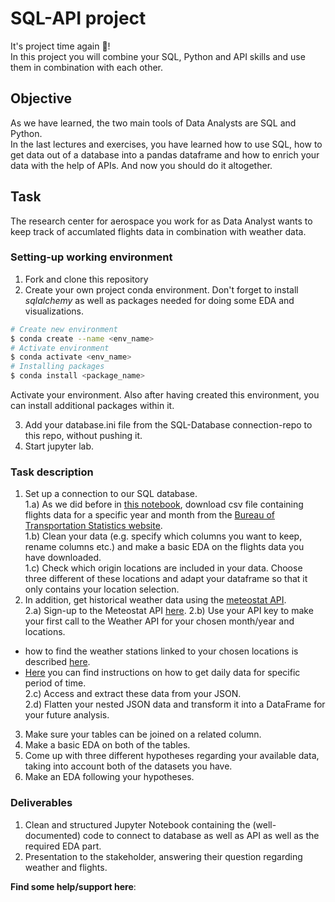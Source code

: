 # SQL-API project

It's project time again :tada:!  
In this project you will combine your SQL, Python and API skills and use them in combination with each other.  

## Objective
As we have learned, the two main tools of Data Analysts are SQL and Python.  
In the last lectures and exercises, you have learned how to use SQL, how to get data out of a database into a pandas dataframe and how to enrich your data with the help of APIs.
And now you should do it altogether.


## Task 
The research center for aerospace you work for as Data Analyst wants to keep track of accumlated flights data in combination with weather data.  


### Setting-up working environment

1. Fork and clone this repository
2. Create your own project conda environment. Don't forget to install *sqlalchemy* as well as packages needed for doing some EDA and visualizations.

```BASH 
# Create new environment
$ conda create --name <env_name>
# Activate environment 
$ conda activate <env_name>
# Installing packages 
$ conda install <package_name>
```
Activate your environment. 
Also after having created this environment, you can install additional packages within it. 

3. Add your database.ini file from the SQL-Database connection-repo to this repo, without pushing it. 
4. Start jupyter lab.  

### Task description
1. Set up a connection to our SQL database.   
  1.a) As we did before in [this notebook](https://github.com/neuefische/da-sql_database_connection/blob/main/Connect_to_db_1.ipynb), download csv file containing flights data for a specific year and month from the [Bureau of Transportation Statistics website](https://transtats.bts.gov).  
  1.b) Clean your data (e.g. specify which columns you want to keep, rename columns etc.) and make a basic EDA on the flights data you have downloaded.  
  1.c) Check which origin locations are included in your data. Choose three different of these locations and adapt your dataframe so that it only contains your location selection.
2. In addition, get historical weather data using the [meteostat API](https://dev.meteostat.net/api/point/daily.html#endpoint).  
  2.a) Sign-up to the Meteostat API [here](https://auth.meteostat.net).
  2.b) Use your API key to make your first call to the Weather API for your chosen month/year and locations.  
  - how to find the weather stations linked to your chosen locations is described [here](https://dev.meteostat.net/api/stations/search.html#endpoint).    
  - [Here](https://dev.meteostat.net/api/stations/daily.html#endpoint) you can find instructions on how to get daily data for specific period of time.  
  2.c) Access and extract these data from your JSON.  
  2.d) Flatten your nested JSON data and transform it into a DataFrame for your future analysis.  
3. Make sure your tables can be joined on a related column.  
4. Make a basic EDA on both of the tables.  
5. Come up with three different hypotheses regarding your available data, taking into account both of the datasets you have.  
6. Make an EDA following your hypotheses.  

### Deliverables
1. Clean and structured Jupyter Notebook containing the (well-documented) code to connect to database as well as API as well as the required EDA part.
2. Presentation to the stakeholder, answering their question regarding weather and flights.

**Find some help/support here**:

[](links)

